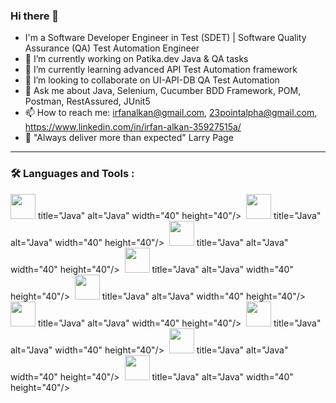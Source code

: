 ### Hi there 👋
- I'm a Software Developer Engineer in Test (SDET) | Software Quality Assurance (QA) Test Automation Engineer
- 🔭 I’m currently working on Patika.dev Java & QA tasks
- 🌱 I’m currently learning advanced API Test Automation framework
- 👯 I’m looking to collaborate on UI-API-DB QA Test Automation
- 💬 Ask me about Java, Selenium, Cucumber BDD Framework, POM, Postman, RestAssured, JUnit5
- 📫 How to reach me: irfanalkan@gmail.com, 23pointalpha@gmail.com, https://www.linkedin.com/in/irfan-alkan-35927515a/
- :speech_balloon: "Always deliver more than expected" Larry Page

<!-- <img src="https://github-readme-stats.vercel.app/api?username=irfanalkan23&show_icons=true"/>
<img src="https://github-readme-stats.vercel.app/api/top-langs?username=irfanalkan23"/> -->
---

### :hammer_and_wrench: Languages and Tools :

<div>
<img height=40 src="https://cdn.jsdelivr.net/gh/devicons/devicon/icons/java/java-original.svg"/> title="Java" alt="Java" width="40" height="40"/>&nbsp;
<img height=40 src="https://cdn.jsdelivr.net/gh/devicons/devicon/icons/cucumber/cucumber-plain.svg"/> title="Java" alt="Java" width="40" height="40"/>&nbsp;
<img height=40 src="https://cdn.jsdelivr.net/gh/devicons/devicon/icons/intellij/intellij-original.svg"/> title="Java" alt="Java" width="40" height="40"/>&nbsp;
<img height=40 src="https://cdn.jsdelivr.net/gh/devicons/devicon/icons/jira/jira-original.svg"/> title="Java" alt="Java" width="40" height="40"/>&nbsp;
<img height=40 src="https://cdn.jsdelivr.net/gh/devicons/devicon/icons/git/git-original.svg"/> title="Java" alt="Java" width="40" height="40"/>&nbsp;
<img height=40 src="https://cdn.jsdelivr.net/gh/devicons/devicon/icons/github/github-original.svg"/> title="Java" alt="Java" width="40" height="40"/>&nbsp;
<img height=40 src="https://cdn.jsdelivr.net/gh/devicons/devicon/icons/linux/linux-original.svg"/> title="Java" alt="Java" width="40" height="40"/>&nbsp;
<img height=40 src="https://cdn.jsdelivr.net/gh/devicons/devicon/icons/mysql/mysql-original.svg"/> title="Java" alt="Java" width="40" height="40"/>&nbsp;
<img height=40 src="https://cdn.jsdelivr.net/gh/devicons/devicon/icons/selenium/selenium-original.svg"/> title="Java" alt="Java" width="40" height="40"/>
<div>
  
<!--
**irfanalkan23/irfanalkan23** is a ✨ _special_ ✨ repository because its `README.md` (this file) appears on your GitHub profile.

Here are some ideas to get you started:

- 🔭 I’m currently working on Patika.dev Java & QA tasks
- 🌱 I’m currently learning advanced API Test Automation framework
- 👯 I’m looking to collaborate on UI-API-DB QA Test Automation
- 🤔 I’m looking for help with ...
- 💬 Ask me about ...
- 📫 How to reach me: ...
- 😄 Pronouns: ...
- ⚡ Fun fact: ...
-->
